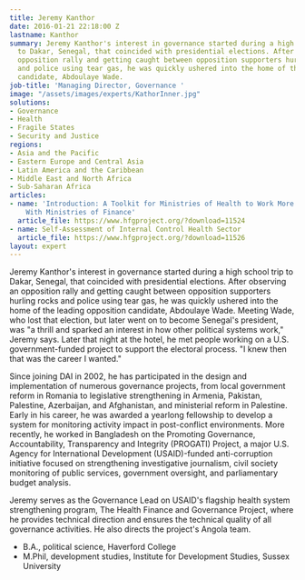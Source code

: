 ```yaml
---
title: Jeremy Kanthor
date: 2016-01-21 22:18:00 Z
lastname: Kanthor
summary: Jeremy Kanthor's interest in governance started during a high school trip
  to Dakar, Senegal, that coincided with presidential elections. After observing an
  opposition rally and getting caught between opposition supporters hurling rocks
  and police using tear gas, he was quickly ushered into the home of the leading opposition
  candidate, Abdoulaye Wade.
job-title: 'Managing Director, Governance '
image: "/assets/images/experts/KathorInner.jpg"
solutions:
- Governance
- Health
- Fragile States
- Security and Justice
regions:
- Asia and the Pacific
- Eastern Europe and Central Asia
- Latin America and the Caribbean
- Middle East and North Africa
- Sub-Saharan Africa
articles:
- name: 'Introduction: A Toolkit for Ministries of Health to Work More Effectively
    With Ministries of Finance'
  article_file: https://www.hfgproject.org/?download=11524
- name: Self-Assessment of Internal Control Health Sector
  article_file: https://www.hfgproject.org/?download=11526
layout: expert
---
```


Jeremy Kanthor's interest in governance started during a high school trip to Dakar, Senegal, that coincided with presidential elections. After observing an opposition rally and getting caught between opposition supporters hurling rocks and police using tear gas, he was quickly ushered into the home of the leading opposition candidate, Abdoulaye Wade. Meeting Wade, who lost that election, but later went on to become Senegal's president, was "a thrill and sparked an interest in how other political systems work," Jeremy says. Later that night at the hotel, he met people working on a U.S. government-funded project to support the electoral process. "I knew then that was the career I wanted."

Since joining DAI in 2002, he has participated in the design and implementation of numerous governance projects, from local government reform in Romania to legislative strengthening in Armenia, Pakistan, Palestine, Azerbaijan, and Afghanistan, and ministerial reform in Palestine. Early in his career, he was awarded a yearlong fellowship to develop a system for monitoring activity impact in post-conflict environments. More recently, he worked in Bangladesh on the Promoting Governance, Accountability, Transparency and Integrity (PROGATI) Project, a major U.S. Agency for International Development (USAID)-funded anti-corruption initiative focused on strengthening investigative journalism, civil society monitoring of public services, government oversight, and parliamentary budget analysis.

Jeremy serves as the Governance Lead on USAID's flagship health system strengthening program, The Health Finance and Governance Project, where he provides technical direction and ensures the technical quality of all governance activities. He also directs the project's Angola team.

* B.A., political science, Haverford College
* M.Phil, development studies, Institute for Development Studies, Sussex University
